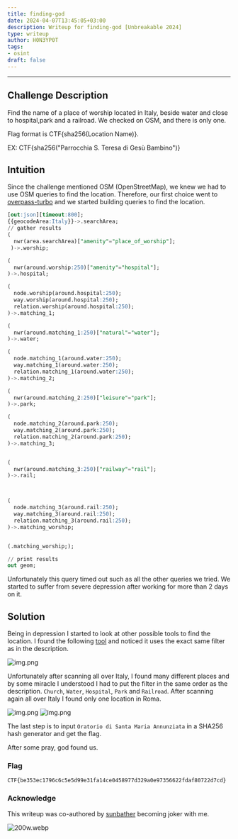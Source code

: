 ```yaml
---
title: finding-god
date: 2024-04-07T13:45:05+03:00
description: Writeup for finding-god [Unbreakable 2024]
type: writeup
author: H0N3YP0T
tags:
- osint
draft: false
---
```

___

## Challenge Description

Find the name of a place of worship located in Italy, beside water and close to hospital,park and a railroad. We checked on OSM, and there is only one.

Flag format is CTF{sha256(Location Name)}.

EX: CTF{sha256("Parrocchia S. Teresa di Gesù Bambino")}


## Intuition

Since the challenge mentioned OSM (OpenStreetMap), we knew we had to use OSM queries to find the location. Therefore, our 
first choice went to [overpass-turbo](https://overpass-turbo.eu/) and we started building queries to find the location.

```sql
[out:json][timeout:800];
{{geocodeArea:Italy}}->.searchArea;
// gather results 
(
  nwr(area.searchArea)["amenity"="place_of_worship"];
 )->.worship;

(
  nwr(around.worship:250)["amenity"="hospital"];
)->.hospital;

(
  node.worship(around.hospital:250);
  way.worship(around.hospital:250);
  relation.worship(around.hospital:250);
)->.matching_1;

(
  nwr(around.matching_1:250)["natural"="water"];
)->.water;

(
  node.matching_1(around.water:250);
  way.matching_1(around.water:250);
  relation.matching_1(around.water:250);
)->.matching_2;

(
  nwr(around.matching_2:250)["leisure"="park"];
)->.park;

(
  node.matching_2(around.park:250);
  way.matching_2(around.park:250);
  relation.matching_2(around.park:250);
)->.matching_3;


(
  nwr(around.matching_3:250)["railway"="rail"];
)->.rail;



(
  node.matching_3(around.rail:250);
  way.matching_3(around.rail:250);
  relation.matching_3(around.rail:250);
)->.matching_worship;


(.matching_worship;);

// print results
out geom;
```
Unfortunately this query timed out such as all the other queries we tried. We started to suffer from severe depression after working for more than 2 days on it.

## Solution

Being in depression I started to look at other possible tools to find the location. I found the following [tool](https://osm-search.bellingcat.com/) and
noticed it uses the exact same filter as in the description. 

![img.png](/images/unbreakable_2024/map.png)

Unfortunately after scanning all over Italy, I found many different places and by some miracle I understood I had to put the 
filter in the same order as the description. `Church`, `Water`, `Hospital`, `Park` and `Railroad`. After scanning again all over
Italy I found only one location in Roma.

![img.png](/images/unbreakable_2024/god.png)
![img.png](/images/unbreakable_2024/church.png)

The last step is to input `Oratorio di Santa Maria Annunziata` in a SHA256 hash generator and get the flag.

After some pray, god found us.

### Flag

`CTF{be353ec1796c6c5e5d99e31fa14ce0458977d329a0e97356622fdaf80722d7cd}`

### Acknowledge

This writeup was co-authored by [sunbather](https://github.com/costinteo) becoming joker with me.

![200w.webp](/images/unbreakable_2024/joker.webp)
